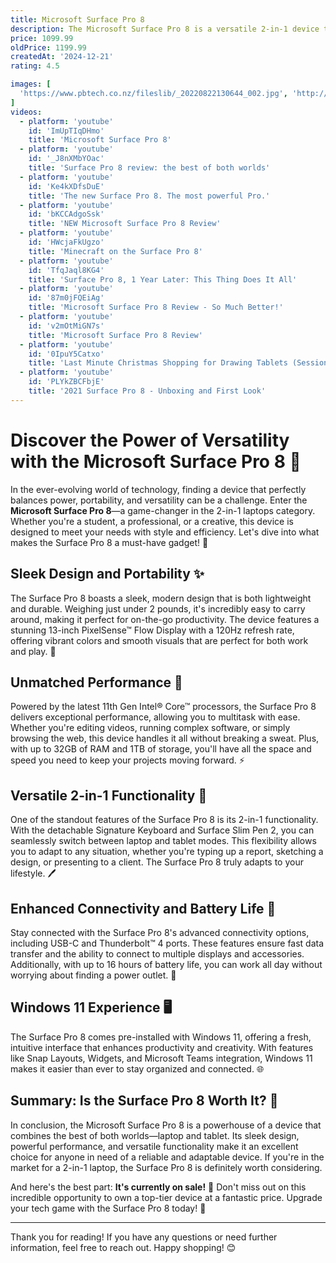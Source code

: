 ```yaml
---
title: Microsoft Surface Pro 8
description: The Microsoft Surface Pro 8 is a versatile 2-in-1 device that combines the functionality of a laptop with the portability of a tablet. It features a 13-inch PixelSense touchscreen display with a high resolution and narrow bezels, providing an immersive viewing experience. Powered by Intel's 11th Gen Core processors, it offers improved performance and efficiency. The Surface Pro 8 supports the Surface Slim Pen 2, which can be magnetically attached and charged on the device, enhancing productivity for creative tasks. It also includes Thunderbolt 4 ports for faster data transfer and connectivity options. With its detachable keyboard and adjustable kickstand, the Surface Pro 8 is designed for flexibility, catering to both professional and personal use.
price: 1099.99
oldPrice: 1199.99
createdAt: '2024-12-21'
rating: 4.5

images: [
  'https://www.pbtech.co.nz/fileslib/_20220822130644_002.jpg', 'http://theconsumr.com/wp-content/uploads/2022/09/Surface-Pro-8-Signature-Keyboard-with-Slim-Pen-2-Box-Contents-1-1024x719.jpg.webp', 'https://imageservice.asgoodasnew.com/300/21187/1649/title-0000.jpg', 'https://cdn.businessinsider.es/sites/navi.axelspringer.es/public/media/image/2022/03/microsoft-surface-pro-8-2641137.jpg?tf=3840x', 'https://down-my.img.susercontent.com/file/43fa5e8723b855f1f184397386bbeeee', 'https://gfx3.senetic.com/akeneo-catalog/5/3/1/e/531e9a52a69a91002b77c90a3bae3bd4d433f26b_1664235_EIV_00004_image8.jpg', 'https://techcrunch.com/wp-content/uploads/2021/10/surface-pro-8.jpg?resize=1200,800', 'https://i.blogs.es/4feac6/surface-pro-8-review-xataka-espanol-teclado/450_1000.jpg', 'https://i.ytimg.com/vi/87m0jFQEiAg/maxresdefault.jpg', 'https://img-prod-cms-rt-microsoft-com.akamaized.net/cms/api/am/imageFileData/RW1iSaH?ver=86e4&q=90&m=6&h=705&w=1253&b=#FFFFFFFF&f=jpg&o=f&p=140&aim=true', 'https://www.vidabox.com/kiosks/media/catalog/product/cache/11/image/2300x2300/9df78eab33525d08d6e5fb8d27136e95/0/0/005wht_sgo_front_iso_full.jpg', 'https://miro.medium.com/v2/resize:fit:1400/1*18e70pta-Fly2eIwnQky0w.jpeg', 'https://img.choice.com.au/-/media/fbc85d8bd8cc430aa2b75b525a4c46bb.ashx?w=660&jq=80 660w', 'https://masqnuevo.net/41636-large_default/microsoft-surface-pro-8-1983-13-qhd-intel-core-i5-1135g7-8gb-ram-128gb-ssd-con-pencil.jpg', 'https://www.stuff.co.nz/media/images/9Tzi8ywRz924XE3uHaD6DfGZQfjEdZd7oKlsiR53VLHvSZExpMzuRmKdwHbkL9PkGMqDOf9ymRAPgceeexrQ70UHj4+n8irJNiRda66359i/kvDWh6wNLJWO8uBGpTbz1lh3JtHX4pPewepHbswYLPRYq9/pKg8r2YCIB2dOCNEsCIuMyIcmmJlIE1O4UEnf?resolution=620x350', 'https://cdn.idealo.com/folder/Product/201587/6/201587673/s11_produktbild_max/microsoft-surface-pro-8.jpg', 'https://www.technocratng.com/wp-content/uploads/2022/01/8PQ-00001Microsoft-Surface-Pro-8.png', 'https://m.media-amazon.com/images/I/61UQXrBc+PL._AC_SL1500_.jpg', 'https://i.blogs.es/6bf68e/surface-pro-8-review-xataka-espanol-surface-pen-slim-2/450_1000.jpg', 'https://upload.wikimedia.org/wikipedia/commons/5/59/20230729_삼성_갤럭시_탭_S9.jpg', 'https://akm-img-a-in.tosshub.com/indiatoday/images/bodyeditor/202201/surface-pro-8-accessories_web-x562.jpg?wCS6yX0ey3xCkk2fIDB.fd_tf8kR4l6W', 'https://m.media-amazon.com/images/I/81img-KpVNL._AC_UF350,350_QL50_.jpg', 'https://www.fintie.com/cdn/shop/products/SurfacePro8_2025_Multi-AngleViewingCasebyFintie-Gray_1080x.jpg?v=1640933805', 'https://5.imimg.com/data5/SELLER/Default/2023/10/356813694/XY/CR/LE/126530580/microsoft-surface-pro-9-signature-type-cover-kb-asku-sapphire.jpg', 'https://brain-images-ssl.cdn.dixons.com/8/1/10230518/l_10230518_004.jpg', 'https://www.gizmochina.com/wp-content/uploads/2021/09/microsoft-surface-pro-8-inline-2-1024x594.jpg', 'https://files.nozbe.com/images/pages-teams/promo_landing_page_sign_up_desktop,nozbe_to_do_app_communication_tool.png', 'https://cdn.mos.cms.futurecdn.net/Qnf5YDJ9D4SXoqnmXyRw9A.jpg', 'https://cdn-dynmedia-1.microsoft.com/is/image/microsoftcorp/surface-pro-keyboard-black-alcantara-slim-pen-sp24?fmt=png-alpha&scl=1', 'https://cdn.i-scmp.com/sites/default/files/styles/og_image_scmp_generic/public/d8/images/canvas/2021/09/24/5c86df8d-894c-4d34-a08c-203cb12e30d1_ff3014ea.jpg?itok=mTuGGBe_&v=1632490963', 'https://i.ytimg.com/vi/WuhhnIIQnd4/maxresdefault.jpg', 'https://i5.walmartimages.com/asr/54d3b8cd-a00e-4e3c-abf8-1a7b5dfb5b47.bf50f97407292cdc627af0722c8c9d90.jpeg?odnHeight=768&odnWidth=768&odnBg=FFFFFF', 'https://i.redd.it/035b7ybvx7s51.jpg', 'https://www.cnet.com/a/img/resize/dc434aed64c2ab4145f409f244a600e10bce234d/hub/2013/02/04/ca4a1e80-15d4-11e3-bf02-d4ae52e62bcc/014MicrosoftSurface_35332542.jpg?auto=webp&width=1200', 'https://www.cnet.com/a/img/resize/92d3e85d5806981ac8fbfa30fcc2de9d23542e4d/hub/2021/10/03/4792443f-8526-4e14-9d7a-cb5f85ec4111/img-5722.jpg?auto=webp&fit=crop&height=675&width=1200', 'https://support.content.office.net/en-us/media/996ad55c-fb9c-4b88-a657-ea03f4e42ff1.gif', 'https://m.media-amazon.com/images/S/aplus-media-library-service-media/4860f8d3-6d4f-410b-99be-fc1d44f41c48.__CR400,0,800,600_PT0_SX600_V1___.jpg', 'https://i.pcmag.com/imagery/articles/00iTPxWCma5t6dggVPZEyv8-20.fit_lim.size_1200x630.v1712094393.png', 'https://miro.medium.com/v2/resize:fit:1400/1*mZsYSTvoRWEq2mkN8HXfJA.jpeg', 'https://darko.audio/wp-content/uploads/2021/02/roon-v1.8-1-8-580x357.webp', 'https://www.profesionalreview.com/wp-content/uploads/2022/04/Microsoft-Surface-Pro-8-Review33.jpg', 'https://i5.walmartimages.com/asr/381dfe69-f8e6-46d8-b967-1ac285b62b34.ab7cd2abec0bfcaa7416dccae27715d5.jpeg?odnHeight=612&odnWidth=612&odnBg=FFFFFF', 'https://i.gadgets360cdn.com/large/microsoft_surface_laptop_studio_pro_8_go_3_duo_2_image_1632380421418.jpg', 'https://upload.wikimedia.org/wikipedia/commons/7/7c/Surface_Pro_9_in_Sapphire_colour.jpg', 'https://i.guim.co.uk/img/media/7519e719602e01a52115e23247dee320c1de58ba/65_315_5144_3086/master/5144.jpg?width=465&dpr=1&s=none&crop=none', 'https://lookaside.instagram.com/seo/google_widget/crawler/?media_id=3509166119232626406', 'https://lookaside.fbsbx.com/lookaside/crawler/media/?media_id=1142558547518845&get_thumbnail=1', 'https://media.icdn.hu/product/GalleryMod/2022-02/746306/resp/1795998_microsoft-surface-pro-8-256gb-8pu-00018-fekete.webp', 'https://i.dell.com/is/image/DellContent/content/dam/ss2/product-images/page/landing-page/qualcomm-landing-page/laptop-qualcomm-landing-page-lati7455-module-3-expanded.psd?fmt=jpg&wid=4000&hei=4000', 'https://wiserentr.com/storage/35162-home_default/k-swing-space-surface-pro-13-security.jpg', 'https://mightyskins.com/cdn/shop/products/66872_1416824651835_03e4f20d_7c37_4a48_95db_6370ae09ccad_1601e1f5-fb97-45c9-8b6d-127bd4d79755_1024x1024.jpg?v=1670546558', 'https://bgr.com/wp-content/uploads/2021/01/surface-pro-7-plus-1.jpg?quality=82&strip=all&w=1020&h=574&crop=1', 'https://www.bravour.com/media/catalog/product/cache/533cd3f6432fbf7786211dd3c2c72108/f/i/fino_10.5_wh_white_01_15_3.jpg', 'https://laptopmedia.com/wp-content/uploads/2022/04/2-25.jpg', 'https://techaeris.com/wp-content/uploads/2021/11/Microsoft-Surface-Pro-8-review-20.jpg', 'https://cdn-dynmedia-1.microsoft.com/is/image/microsoftcorp/MSFT-Home-Pro10-Laptop6-Hero-Mobile?scl=1', 'https://www.thatsoftwaredude.com/images/post/thumb_4a23879e-0c9e-4e7e-beed-45ae0912f45c.jpeg', 'https://9to5google.com/wp-content/uploads/sites/4/2024/12/Microsoft-Surface-Pro-deal.jpg?quality=82&strip=all&w=1600', 'https://helios-i.mashable.com/imagery/reviews/06LG9NPYLo6wrqsoeOXDSTw/images-11.fill.size_2000x1260.v1720984162.jpg', 'https://assets.hardwarezone.com/img/2022/02/ms-surface-pro8-pen.jpg', 'https://img-prod-cms-rt-microsoft-com.akamaized.net/cms/api/am/imageFileData/RW1iHOP?ver=2daa&q=90&m=6&h=705&w=1253&b=#FFFFFFFF&f=jpg&o=f&p=140&aim=true', 'https://www.maclocks.eu/media/catalog/product/cache/c42d76bd2e4561cad2c11a54fb1ff3c9/a/p/apex-surface-pro-9-swing-arm-black-1_580apxb_827b__1.jpg', 'https://lookaside.fbsbx.com/lookaside/crawler/media/?media_id=987739413370934', 'https://www.notebookcheck.net/fileadmin/_processed_/4/3/csm_IMG_5066_e6c684add4.jpg', 'https://i.rtings.com/assets/products/9j9U6Cyh/microsoft-surface-pro-8-2021/build-quality-small.jpg?format=auto', 'https://p2-ofp.static.pub/ShareResource/we/landing-pages/images/gen-2-feature-4-image-2.png', 'https://i.ytimg.com/vi/7M_zR-6Ra8s/hq720.jpg?sqp=-oaymwE7CK4FEIIDSFryq4qpAy0IARUAAAAAGAElAADIQj0AgKJD8AEB-AH-CYAC0AWKAgwIABABGHIgUig7MA8=&rs=AOn4CLDLtycMvx9AlsI2cLwCELd3YOXsVQ', 'https://www.zdnet.com/a/img/resize/bee20d0d8e9c100f1c32d4f8940770d34b147986/2022/05/05/7100b579-01fb-4919-aedd-d62fc1b3154e/surface-pro-8-for-business-1.jpg?auto=webp&width=1280', 'https://csdam.net/digitalcontent/0/5261/52613998.jpg', 'https://cdn.mos.cms.futurecdn.net/tdbcHmKLAnGMijxXsAFziS.jpg', 'https://www.maclocks.eu/media/webp_image/catalog/product/cache/e8c806768f56607e7fab287bfa6892d3/a/p/apex-surface-pro-9-black-5.webp', 'https://i.ytimg.com/vi/Xh6GwHdC-yI/maxresdefault.jpg', 'https://cdn.vox-cdn.com/thumbor/b_syyo51AWygB-_4XIsylY0t0WI=/0x0:2040x1360/720x480/filters:focal(1020x680:1021x681)/cdn.vox-cdn.com/uploads/chorus_asset/file/22900768/bfarsace_211004_4777_0011.jpg', 'https://hewlettcomputersolution.co.ke/wp-content/uploads/2022/11/Microsoft-Surface-Pro-8-Ci7-16GB-512-SSD.jpg', 'https://cdn.mobilesyrup.com/wp-content/uploads/2021/12/microsoft-surface-pro-8-20211207-side-profile-scaled.jpg', 'https://cdn.mos.cms.futurecdn.net/vAsLZTZEnwoGm64V238KnZ.jpg', 'https://www.allputer.com/image/cache/catalog/Mounts and Stands/006080-8-500x500.jpg', 'https://techspective.net/wp-content/uploads/2013/03/SplitScreen-600x336.png', 'https://posincloud.myshopify.com/cdn/shop/products/win_valut_2_c7cd3c15-71cb-4470-aa45-42b6ad3d0bed_2400x.jpg?v=1647905113', 'https://www.gadgets4geeks.com.au/WebRoot/Store/Shops/gadgets4geeks/61FC/E29E/1BFE/F0B7/02FF/6BBF/399A/DA52/slim-smart-case-stand-for-microsoft-surface-pro-8-black.jpg'
]
videos: 
  - platform: 'youtube'
    id: 'ImUpTIqDHmo'
    title: 'Microsoft Surface Pro 8'
  - platform: 'youtube'
    id: '_J8nXMbYOac'
    title: 'Surface Pro 8 review: the best of both worlds'
  - platform: 'youtube'
    id: 'Ke4kXDfsDuE'
    title: 'The new Surface Pro 8. The most powerful Pro.'
  - platform: 'youtube'
    id: 'bKCCAdgoSsk'
    title: 'NEW Microsoft Surface Pro 8 Review'
  - platform: 'youtube'
    id: 'HWcjaFkUgzo'
    title: 'Minecraft on the Surface Pro 8'
  - platform: 'youtube'
    id: 'TfqJaql8KG4'
    title: 'Surface Pro 8, 1 Year Later: This Thing Does It All'
  - platform: 'youtube'
    id: '87m0jFQEiAg'
    title: 'Microsoft Surface Pro 8 Review - So Much Better!'
  - platform: 'youtube'
    id: 'v2mOtMiGN7s'
    title: 'Microsoft Surface Pro 8 Review'
  - platform: 'youtube'
    id: '0IpuY5Catxo'
    title: 'Last Minute Christmas Shopping for Drawing Tablets (Session 2)'
  - platform: 'youtube'
    id: 'PLYkZBCFbjE'
    title: '2021 Surface Pro 8 - Unboxing and First Look'
---
```


# Discover the Power of Versatility with the Microsoft Surface Pro 8 🌟

In the ever-evolving world of technology, finding a device that perfectly balances power, portability, and versatility can be a challenge. Enter the **Microsoft Surface Pro 8**—a game-changer in the 2-in-1 laptops category. Whether you're a student, a professional, or a creative, this device is designed to meet your needs with style and efficiency. Let's dive into what makes the Surface Pro 8 a must-have gadget! 🚀

## Sleek Design and Portability ✨

The Surface Pro 8 boasts a sleek, modern design that is both lightweight and durable. Weighing just under 2 pounds, it's incredibly easy to carry around, making it perfect for on-the-go productivity. The device features a stunning 13-inch PixelSense™ Flow Display with a 120Hz refresh rate, offering vibrant colors and smooth visuals that are perfect for both work and play. 🎨

## Unmatched Performance 💪

Powered by the latest 11th Gen Intel® Core™ processors, the Surface Pro 8 delivers exceptional performance, allowing you to multitask with ease. Whether you're editing videos, running complex software, or simply browsing the web, this device handles it all without breaking a sweat. Plus, with up to 32GB of RAM and 1TB of storage, you'll have all the space and speed you need to keep your projects moving forward. ⚡

## Versatile 2-in-1 Functionality 🔄

One of the standout features of the Surface Pro 8 is its 2-in-1 functionality. With the detachable Signature Keyboard and Surface Slim Pen 2, you can seamlessly switch between laptop and tablet modes. This flexibility allows you to adapt to any situation, whether you're typing up a report, sketching a design, or presenting to a client. The Surface Pro 8 truly adapts to your lifestyle. 🖊️

## Enhanced Connectivity and Battery Life 🔋

Stay connected with the Surface Pro 8's advanced connectivity options, including USB-C and Thunderbolt™ 4 ports. These features ensure fast data transfer and the ability to connect to multiple displays and accessories. Additionally, with up to 16 hours of battery life, you can work all day without worrying about finding a power outlet. 🔌

## Windows 11 Experience 🖥️

The Surface Pro 8 comes pre-installed with Windows 11, offering a fresh, intuitive interface that enhances productivity and creativity. With features like Snap Layouts, Widgets, and Microsoft Teams integration, Windows 11 makes it easier than ever to stay organized and connected. 🌐

## Summary: Is the Surface Pro 8 Worth It? 🤔

In conclusion, the Microsoft Surface Pro 8 is a powerhouse of a device that combines the best of both worlds—laptop and tablet. Its sleek design, powerful performance, and versatile functionality make it an excellent choice for anyone in need of a reliable and adaptable device. If you're in the market for a 2-in-1 laptop, the Surface Pro 8 is definitely worth considering. 

And here's the best part: **It's currently on sale!** 🎉 Don't miss out on this incredible opportunity to own a top-tier device at a fantastic price. Upgrade your tech game with the Surface Pro 8 today! 🛒

---

Thank you for reading! If you have any questions or need further information, feel free to reach out. Happy shopping! 😊